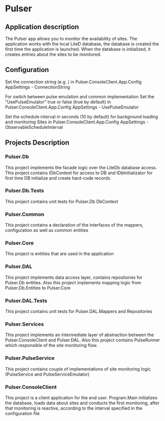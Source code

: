 # Pulser

## Application description

The Pulser app allows you to monitor the availability of sites.
The application works with the local LiteD database,
the database is created the first time the application is launched.
When the database is initialized, it creates entries about the sites to be monitored. 

## Configuration

Set the connection string (e.g.  <add key="ConnectionString" value="D:\Temp\MyData.db" />)
in Pulser.ConsoleClient.App.Config 
AppSettings - ConnectionString

For switch between pulse emulation and common implementation
Set the "UsePulseEmulator" true or false (true by default) in 
Pulser.ConsoleClient.App.Config 
AppSettings - UsePulseEmulator

Set the schedule interval in seconds (10 by default) for background loading and monitoring Sites in 
Pulser.ConsoleClient.App.Config 
AppSettings - ObservableScheduleInterval

## Projects Description

### Pulser.Db

This project implements the faсade logic over the LiteDb database access.
This project contains IDbContext for access to DB and IDbInitializator for first time
DB initialize and create hard-code records

### Pulser.Db.Tests

This project contains unit tests for Pulser.Db DbContext

### Pulser.Common

This project contains a declaration of the interfaces of the mappers, configuration
as well as common entities

### Pulser.Core

This project is entities that are used in the application

### Pulser.DAL

This project implements data access layer, contains repositories for Pulser.Db entities.
Also this project implements mapping logic from Pulser.Db.Entities to Pulser.Core

### Pulser.DAL.Tests

This project contains unit tests for Pulser.DAL.Mappers and Repositories

### Pulser.Services

This project implements an intermediate layer of abstraction between the Pulser.ConsoleClient and Pulser.DAL.
Also this project contains PulseRunner which responsible of the site monitoring flow.

### Pulser.PulseService

This project contains couple of implementations of site monitoring logic (PulseService and PulseServiceEmulator)

### Pulser.ConsoleClient

This project is a client application for the end user.
Program.Main initializes the database, loads data about sites and
conducts the first monitoring, after that monitoring is reactive, 
according to the interval specified in the configuration file               


